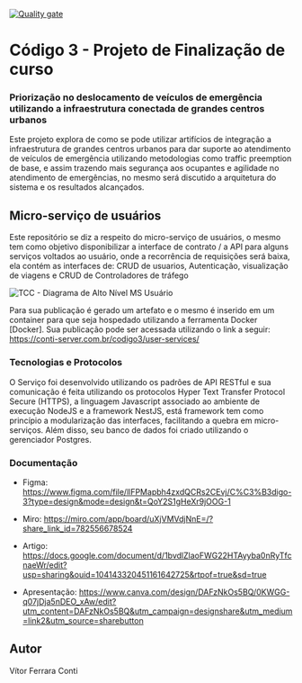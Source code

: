 [![Quality gate](https://conti-server.com.br/sonarqube/api/project_badges/quality_gate?project=vitorcont_codigo3-user-services_AYyAB5tv5KutpObFMwcN&token=sqb_51b01a58671d3dd6358a82e9d5e59bf6971e119a)](https://conti-server.com.br/sonarqube/dashboard?id=vitorcont_codigo3-user-services_AYyAB5tv5KutpObFMwcN)

# Código 3 - Projeto de Finalização de curso

### Priorização no deslocamento de veículos de emergência utilizando a infraestrutura conectada de grandes centros urbanos

Este projeto explora de como se pode utilizar artifícios de integração a infraestrutura de grandes centros urbanos para dar suporte ao atendimento de veículos de emergência utilizando metodologias como traffic preemption de base, e assim trazendo mais segurança aos ocupantes e agilidade no atendimento de emergências, no mesmo será discutido a arquitetura do sistema e os resultados alcançados.


## Micro-serviço de usuários

Este repositório se diz a respeito do micro-serviço de usuários, o mesmo tem como objetivo disponibilizar a interface de contrato / a API para alguns serviços voltados ao usuário, onde a recorrência de requisições será baixa, ela contém as interfaces de: CRUD de usuarios, Autenticação, visualização de viagens e CRUD de Controladores de tráfego

![TCC - Diagrama de Alto Nível MS Usuário](https://github.com/vitorcont/codigo3-user-services/assets/69795902/8bee1d56-7d90-4332-a0de-d47dbc08a9f9)


Para sua publicação é gerado um artefato e o mesmo é inserido em um container para que seja hospedado utilizando a ferramenta Docker [Docker]. Sua publicação pode ser acessada utilizando o link a seguir:
https://conti-server.com.br/codigo3/user-services/



### Tecnologias e Protocolos

O Serviço foi desenvolvido utilizando os padrões de API RESTful e sua comunicação é feita utilizando os protocolos Hyper Text Transfer Protocol Secure (HTTPS), a linguagem Javascript associado ao ambiente de execução NodeJS e a framework  NestJS, está framework tem como princípio a modularização das interfaces, facilitando a quebra em micro-serviços. Além disso, seu banco de dados foi criado utilizando o gerenciador Postgres.


### Documentação
* Figma:
https://www.figma.com/file/llFPMapbh4zxdQCRs2CEvj/C%C3%B3digo-3?type=design&mode=design&t=QoY2S1gHeXr9jOOG-1


* Miro:
https://miro.com/app/board/uXjVMVdjNnE=/?share_link_id=782556678524

* Artigo:
https://docs.google.com/document/d/1bvdlZlaoFWG22HTAyyba0nRyTfcnaeWr/edit?usp=sharing&ouid=104143320451161642725&rtpof=true&sd=true

* Apresentação:
https://www.canva.com/design/DAFzNkOs5BQ/0KWGG-q07jDja5nDEO_xAw/edit?utm_content=DAFzNkOs5BQ&utm_campaign=designshare&utm_medium=link2&utm_source=sharebutton

## Autor

Vítor Ferrara Conti
